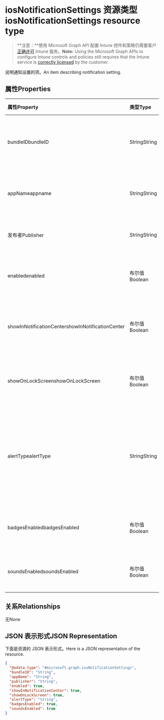# <a name="iosnotificationsettings-resource-type"></a><span data-ttu-id="d5a83-101">iosNotificationSettings 资源类型</span><span class="sxs-lookup"><span data-stu-id="d5a83-101">iosNotificationSettings resource type</span></span>

> <span data-ttu-id="d5a83-102">**注意：**使用 Microsoft Graph API 配置 Intune 控件和策略仍需要客户[正确许可](https://go.microsoft.com/fwlink/?linkid=839381) Intune 服务。</span><span class="sxs-lookup"><span data-stu-id="d5a83-102">**Note:** Using the Microsoft Graph APIs to configure Intune controls and policies still requires that the Intune service is [correctly licensed](https://go.microsoft.com/fwlink/?linkid=839381) by the customer.</span></span>

<span data-ttu-id="d5a83-103">说明通知设置的项。</span><span class="sxs-lookup"><span data-stu-id="d5a83-103">An item describing notification setting.</span></span>
## <a name="properties"></a><span data-ttu-id="d5a83-104">属性</span><span class="sxs-lookup"><span data-stu-id="d5a83-104">Properties</span></span>
|<span data-ttu-id="d5a83-105">属性</span><span class="sxs-lookup"><span data-stu-id="d5a83-105">Property</span></span>|<span data-ttu-id="d5a83-106">类型</span><span class="sxs-lookup"><span data-stu-id="d5a83-106">Type</span></span>|<span data-ttu-id="d5a83-107">说明</span><span class="sxs-lookup"><span data-stu-id="d5a83-107">Description</span></span>|
|:---|:---|:---|
|<span data-ttu-id="d5a83-108">bundleID</span><span class="sxs-lookup"><span data-stu-id="d5a83-108">bundleID</span></span>|<span data-ttu-id="d5a83-109">String</span><span class="sxs-lookup"><span data-stu-id="d5a83-109">String</span></span>|<span data-ttu-id="d5a83-110">要向其应用这些通知设置的应用的捆绑 ID。</span><span class="sxs-lookup"><span data-stu-id="d5a83-110">Bundle id of app to which to apply these notification settings.</span></span>|
|<span data-ttu-id="d5a83-111">appName</span><span class="sxs-lookup"><span data-stu-id="d5a83-111">appname</span></span>|<span data-ttu-id="d5a83-112">String</span><span class="sxs-lookup"><span data-stu-id="d5a83-112">String</span></span>|<span data-ttu-id="d5a83-113">要与 bundleID 关联的应用程序名称。</span><span class="sxs-lookup"><span data-stu-id="d5a83-113">Application name to be associated with the bundleID.</span></span>|
|<span data-ttu-id="d5a83-114">发布者</span><span class="sxs-lookup"><span data-stu-id="d5a83-114">Publisher</span></span>|<span data-ttu-id="d5a83-115">String</span><span class="sxs-lookup"><span data-stu-id="d5a83-115">String</span></span>|<span data-ttu-id="d5a83-116">要与 bundleID 关联的发布者。</span><span class="sxs-lookup"><span data-stu-id="d5a83-116">Publisher to be associated with the bundleID.</span></span>|
|<span data-ttu-id="d5a83-117">enabled</span><span class="sxs-lookup"><span data-stu-id="d5a83-117">enabled</span></span>|<span data-ttu-id="d5a83-118">布尔值</span><span class="sxs-lookup"><span data-stu-id="d5a83-118">Boolean</span></span>|<span data-ttu-id="d5a83-119">指示是否允许此应用使用通知。</span><span class="sxs-lookup"><span data-stu-id="d5a83-119">Indicates whether notifications are allowed for this app.</span></span>|
|<span data-ttu-id="d5a83-120">showInNotificationCenter</span><span class="sxs-lookup"><span data-stu-id="d5a83-120">showInNotificationCenter</span></span>|<span data-ttu-id="d5a83-121">布尔值</span><span class="sxs-lookup"><span data-stu-id="d5a83-121">Boolean</span></span>|<span data-ttu-id="d5a83-122">指示是否可以在通知中心中显示通知。</span><span class="sxs-lookup"><span data-stu-id="d5a83-122">Indicates whether notifications can be shown in notification center.</span></span>|
|<span data-ttu-id="d5a83-123">showOnLockScreen</span><span class="sxs-lookup"><span data-stu-id="d5a83-123">showOnLockScreen</span></span>|<span data-ttu-id="d5a83-124">布尔值</span><span class="sxs-lookup"><span data-stu-id="d5a83-124">Boolean</span></span>|<span data-ttu-id="d5a83-125">指示是否可以在锁定屏幕上显示通知。</span><span class="sxs-lookup"><span data-stu-id="d5a83-125">Indicates whether notifications can be shown on the lock screen.</span></span>|
|<span data-ttu-id="d5a83-126">alertType</span><span class="sxs-lookup"><span data-stu-id="d5a83-126">alertType</span></span>|<span data-ttu-id="d5a83-127">String</span><span class="sxs-lookup"><span data-stu-id="d5a83-127">String</span></span>|<span data-ttu-id="d5a83-128">指示此应用的通知的警报类型。</span><span class="sxs-lookup"><span data-stu-id="d5a83-128">Indicates the type of alert for notifications for this app.</span></span> <span data-ttu-id="d5a83-129">可取值为：`deviceDefault`、`banner`、`modal`、`none`。</span><span class="sxs-lookup"><span data-stu-id="d5a83-129">Possible values are: `deviceDefault`, `banner`, `modal`, `none`.</span></span>|
|<span data-ttu-id="d5a83-130">badgesEnabled</span><span class="sxs-lookup"><span data-stu-id="d5a83-130">badgesEnabled</span></span>|<span data-ttu-id="d5a83-131">布尔值</span><span class="sxs-lookup"><span data-stu-id="d5a83-131">Boolean</span></span>|<span data-ttu-id="d5a83-132">指示是否允许此应用使用徽章。</span><span class="sxs-lookup"><span data-stu-id="d5a83-132">Indicates whether badges are allowed for this app.</span></span>|
|<span data-ttu-id="d5a83-133">soundsEnabled</span><span class="sxs-lookup"><span data-stu-id="d5a83-133">soundsEnabled</span></span>|<span data-ttu-id="d5a83-134">布尔值</span><span class="sxs-lookup"><span data-stu-id="d5a83-134">Boolean</span></span>|<span data-ttu-id="d5a83-135">指示是否允许此应用使用声音。</span><span class="sxs-lookup"><span data-stu-id="d5a83-135">Indicates whether sounds are allowed for this app.</span></span>|

## <a name="relationships"></a><span data-ttu-id="d5a83-136">关系</span><span class="sxs-lookup"><span data-stu-id="d5a83-136">Relationships</span></span>
<span data-ttu-id="d5a83-137">无</span><span class="sxs-lookup"><span data-stu-id="d5a83-137">None</span></span>
## <a name="json-representation"></a><span data-ttu-id="d5a83-138">JSON 表示形式</span><span class="sxs-lookup"><span data-stu-id="d5a83-138">JSON Representation</span></span>
<span data-ttu-id="d5a83-139">下面是资源的 JSON 表示形式。</span><span class="sxs-lookup"><span data-stu-id="d5a83-139">Here is a JSON representation of the resource.</span></span>
<!-- {
  "blockType": "resource",
  "keyProperty": "id",
  "@odata.type": "microsoft.graph.iosNotificationSettings"
}
-->
``` json
{
  "@odata.type": "#microsoft.graph.iosNotificationSettings",
  "bundleID": "String",
  "appName": "String",
  "publisher": "String",
  "enabled": true,
  "showInNotificationCenter": true,
  "showOnLockScreen": true,
  "alertType": "String",
  "badgesEnabled": true,
  "soundsEnabled": true
}
```



